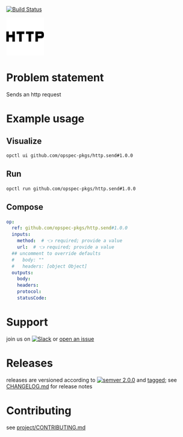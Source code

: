 [![Build Status](https://github.com/opspec-pkgs/http.send/workflows/build/badge.svg?branch=main)](https://github.com/opspec-pkgs/http.send/actions?query=workflow%3Abuild+branch%3Amain)

<img src="icon.svg" alt="icon" height="100px">

# Problem statement

Sends an http request

# Example usage

## Visualize

```shell
opctl ui github.com/opspec-pkgs/http.send#1.0.0
```

## Run

```
opctl run github.com/opspec-pkgs/http.send#1.0.0
```

## Compose

```yaml
op:
  ref: github.com/opspec-pkgs/http.send#1.0.0
  inputs:
    method:  # 👈 required; provide a value
    url:  # 👈 required; provide a value
  ## uncomment to override defaults
  #   body: ""
  #   headers: [object Object]
  outputs:
    body:
    headers:
    protocol:
    statusCode:
```

# Support

join us on
[![Slack](https://img.shields.io/badge/slack-opctl-E01563.svg)](https://join.slack.com/t/opctl/shared_invite/zt-51zodvjn-Ul_UXfkhqYLWZPQTvNPp5w)
or
[open an issue](https://github.com/opspec-pkgs/http.send/issues)

# Releases

releases are versioned according to
[![semver 2.0.0](https://img.shields.io/badge/semver-2.0.0-brightgreen.svg)](http://semver.org/spec/v2.0.0.html)
and [tagged](https://git-scm.com/book/en/v2/Git-Basics-Tagging); see
[CHANGELOG.md](CHANGELOG.md) for release notes

# Contributing

see
[project/CONTRIBUTING.md](https://github.com/opspec-pkgs/project/blob/main/CONTRIBUTING.md)

